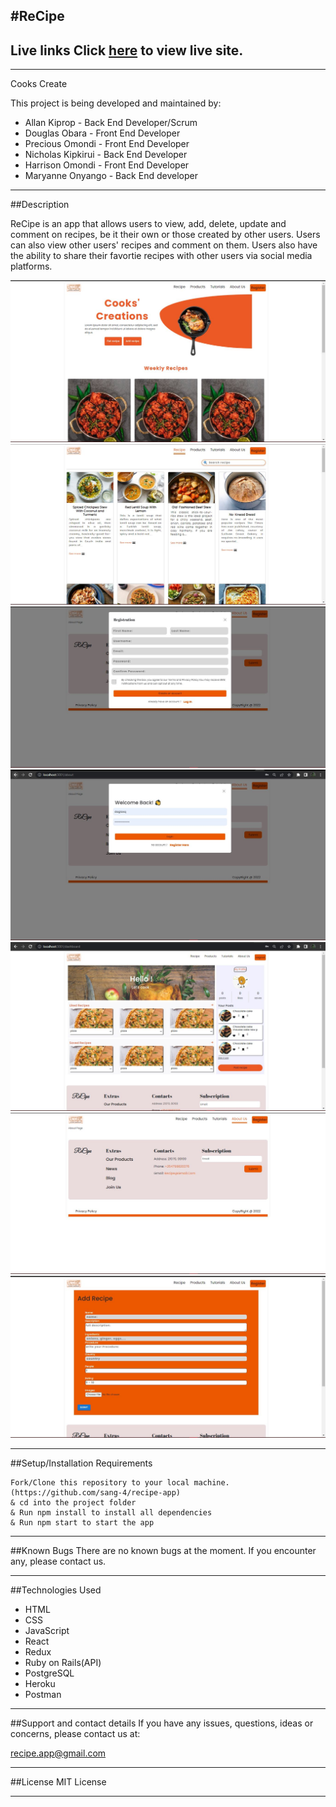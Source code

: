 #ReCipe
---
Live links
Click [here](https://recipe-app-sang-4.vercel.app/) to view live site. 
---


---
Cooks Create

This project is being developed and maintained by:
* Allan Kiprop - Back End Developer/Scrum
* Douglas Obara - Front End  Developer
* Precious Omondi - Front End Developer
* Nicholas Kipkirui - Back End Developer
* Harrison Omondi - Front End Developer
* Maryanne Onyango - Back End developer
---

##Description

ReCipe is an app that allows users to view, add, delete, update and comment on recipes, be it their own or those created by other users. Users can also view other users' recipes and comment on them. Users also have the ability to share their favortie recipes with other users via social media platforms.

![alt text](./readmephotos/p1.JPG)
![alt text](./readmephotos/p2.JPG)
![alt text](./readmephotos/p3.JPG)
![alt text](./readmephotos/p4.JPG)
![alt text](./readmephotos/p7.JPG)
![alt text](./readmephotos/p5.JPG)
![alt text](./readmephotos/p6.JPG)

---

##Setup/Installation Requirements
```
Fork/Clone this repository to your local machine.(https://github.com/sang-4/recipe-app)
& cd into the project folder
& Run npm install to install all dependencies
& Run npm start to start the app
```

---

##Known Bugs
There are no known bugs at the moment. If you encounter any, please contact us.

---

##Technologies Used
* HTML
* CSS
* JavaScript
* React
* Redux
* Ruby on Rails(API)
* PostgreSQL
* Heroku
* Postman

---

##Support and contact details
If you have any issues, questions, ideas or concerns, please contact us at:

recipe.app@gmail.com

---

##License
MIT License

---

